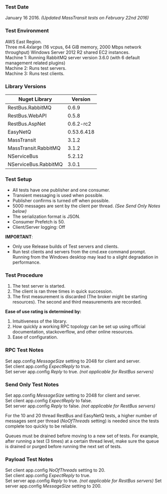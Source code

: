 ### Test Date
January 16 2016. *(Updated MassTransit tests on February 22nd 2016)*

### Test Environment

AWS East Region.  
Three m4.4xlarge (16 vcpus, 64 GiB memory, 2000 Mbps network throughput) Windows Server 2012 R2 shared EC2 instances.  
Machine 1: Running RabbitMQ server version 3.6.0 (with 6 default management related plugins)  
Machine 2: Runs test servers.  
Machine 3: Runs test clients.

### Library Versions

| Nuget Library        | Version     |
|----------------------|-------------|
| RestBus.RabbitMQ     | 0.6.9       |
| RestBus.WebAPI       | 0.5.8       |
| RestBus.AspNet       | 0.6.2-rc2   |
| EasyNetQ             | 0.53.6.418  |
| MassTransit          | 3.1.2       |
| MassTransit.RabbitMQ | 3.1.2       |
| NServiceBus          | 5.2.12      |
| NServiceBus.RabbitMQ | 3.0.1       |


### Test Setup 

- All tests have one publisher and one consumer.
- Transient messaging is used when possible.
- Publisher confirms is turned off when possible.  
- 5000 messages are sent by the client per thread. *(See Send Only Notes below)*  
- The serialization format is JSON.  
- Consumer Prefetch is 50.
- Client/Server logging: Off

**IMPORTANT**:
   
* Only use Release builds of Test servers and clients.  
* Run test clients and servers from the cmd.exe command prompt. Running from the Windows desktop may lead to a slight degradation in performance.

### Test Procedure

1. The test server is started.
2. The client is ran three times in quick succession.
3. The first measurement is discarded (The broker might be starting resources). The second and third measurements are recorded.

**Ease of use rating is determined by:**

1. Intuitiveness of the library.
2. How quickly a working RPC topology can be set up using official documentation, stackoverflow, and other online resources.
3. Ease of configuration.

### RPC Test Notes 

Set app.config *MessageSize* setting to 2048 for client and server.  
Set client app.config *ExpectReply* to true.  
Set server app.config *Reply* to true. *(not applicable for RestBus servers)*  

### Send Only Test Notes 

Set app.config *MessageSize* setting to 2048 for client and server.  
Set client app.config *ExpectReply* to false.  
Set server app.config *Reply* to false. *(not applicable for RestBus servers)*  

For the 10 and 20 thread RestBus and EasyNetQ tests, a higher number of messages sent per thread (*NoOfThreads* setting) is needed since the tests complete too quickly to be reliable.

Queues must be drained before moving to a new set of tests. For example, after running a test (3 times) at a certain thread level, make sure the queue is drained or purged before running the next set of tests.

### Payload Test Notes

Set client app.config *NoOfThreads* setting to 20.    
Set client app.config *ExpectReply* to true.  
Set server app.config *Reply* to true. *(not applicable for RestBus servers)* 
Set server app.config *MessageSize* setting to 200.
